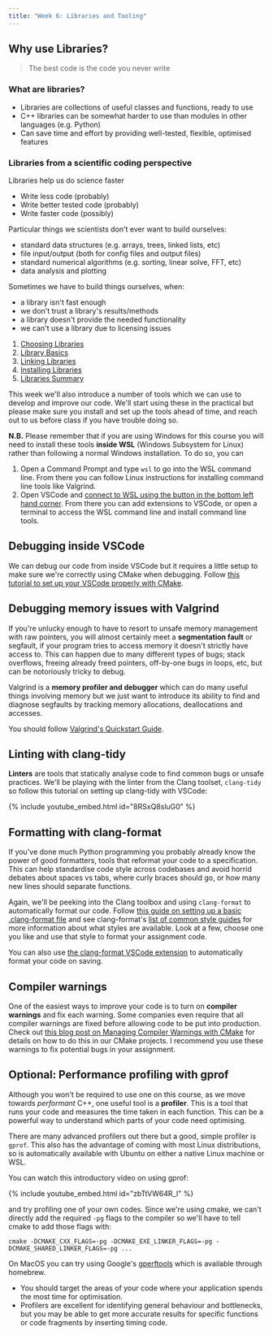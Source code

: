 ```yaml
---
title: "Week 6: Libraries and Tooling"
---
```


## Why use Libraries?

> The best code is the code you never write

### What are libraries?

- Libraries are collections of useful classes and functions, ready to use
- C++ libraries can be somewhat harder to use than modules in other languages (e.g. Python)
- Can save time and effort by providing well-tested, flexible, optimised features

### Libraries from a scientific coding perspective

Libraries help us do science faster

- Write less code (probably)
- Write better tested code (probably)
- Write faster code (possibly)

Particular things we scientists don't ever want to build ourselves:

- standard data structures (e.g. arrays, trees, linked lists, etc)
- file input/output (both for config files and output files)
- standard numerical algorithms (e.g. sorting, linear solve, FFT, etc)
- data analysis and plotting

Sometimes we have to build things ourselves, when:

- a library isn't fast enough
- we don't trust a library's results/methods
- a library doesn't provide the needed functionality
- we can't use a library due to licensing issues

1. [Choosing Libraries](sec01ChoosingLibraries.html)
2. [Library Basics](sec02LibraryBasics.html)
3. [Linking Libraries](sec03LinkingLibraries.html)
4. [Installing Libraries](sec04InstallingLibraries.html)
5. [Libraries Summary](sec05Summary.html)


This week we'll also introduce a number of tools which we can use to develop and improve our code. We'll start using these in the practical but please make sure you install and set up the tools ahead of time, and reach out to us before class if you have trouble doing so.

**N.B.** Please remember that if you are using Windows for this course you will need to install these tools **inside WSL** (Windows Subsystem for Linux) rather than following a normal Windows installation. To do so, you can 
1. Open a Command Prompt and type `wsl` to go into the WSL command line. From there you can follow Linux instructions for installing command line tools like Valgrind. 
2. Open VSCode and [connect to WSL using the button in the bottom left hand corner](https://code.visualstudio.com/docs/remote/wsl). From there you can add extensions to VSCode, or open a terminal to access the WSL command line and install command line tools. 

## Debugging inside VSCode

We can debug our code from inside VSCode but it requires a little setup to make sure we're correctly using CMake when debugging. Follow [this tutorial to set up your VSCode properly with CMake](https://code.visualstudio.com/docs/cpp/CMake-linux).

## Debugging memory issues with Valgrind

If you're unlucky enough to have to resort to unsafe memory management with raw pointers, you will almost certainly meet a **segmentation fault** or segfault, if your program tries to access memory it doesn't strictly have access to. This can happen due to many different types of bugs; stack overflows, freeing already freed pointers, off-by-one bugs in loops, etc, but can be notoriously tricky to debug.

Valgrind is a **memory profiler and debugger** which can do many useful things involving memory but we just want to introduce its ability to find and diagnose segfaults by tracking memory allocations, deallocations and accesses.

You should follow [Valgrind's Quickstart Guide](https://valgrind.org/docs/manual/quick-start.html).

## Linting with clang-tidy

**Linters** are tools that statically analyse code to find common bugs or unsafe practices. We'll be playing with the linter from the Clang toolset, `clang-tidy` so follow this tutorial on setting up clang-tidy with VSCode:

{% include youtube_embed.html id="8RSxQ8sluG0" %}  

## Formatting with clang-format

If you've done much Python programming you probably already know the power of good formatters, tools that reformat your code to a specification. This can help standardise code style across codebases and avoid horrid debates about spaces vs tabs, where curly braces should go, or how many new lines should separate functions.

Again, we'll be peeking into the Clang toolbox and using `clang-format` to automatically format our code. Follow [this guide on setting up a basic .clang-format file](https://leimao.github.io/blog/Clang-Format-Quick-Tutorial/) and see clang-format's [list of common style guides](https://clang.llvm.org/docs/ClangFormatStyleOptions.html#basedonstyle) for more information about what styles are available. Look at a few, choose one you like and use that style to format your assignment code.

You can also use [the clang-format VSCode extension](https://marketplace.visualstudio.com/items?itemName=xaver.clang-format) to automatically format your code on saving.

## Compiler warnings

One of the easiest ways to improve your code is to turn on **compiler warnings** and fix each warning. Some companies even require that all compiler warnings are fixed before allowing code to be put into production. Check out [this blog post on Managing Compiler Warnings with CMake](https://www.foonathan.net/2018/10/cmake-warnings/) for details on how to do this in our CMake projects. I recommend you use these warnings to fix potential bugs in your assignment.

## Optional: Performance profiling with gprof

Although you won't be required to use one on this course, as we move towards *performant* C++, one useful tool is a **profiler**. This is a tool that runs your code and measures the time taken in each function. This can be a powerful way to understand which parts of your code need optimising. 

There are many advanced profilers out there but a good, simple profiler is `gprof`. This also has the advantage of coming with most Linux distributions, so is automatically available with Ubuntu on either a native Linux machine or WSL. 

You can watch this introductory video on using gprof:

{% include youtube_embed.html id="zbTtVW64R_I" %}  

and try profiling one of your own codes. Since we're using cmake, we can't directly add the required `-pg` flags to the compiler so we'll have to tell cmake to add those flags with:

```
cmake -DCMAKE_CXX_FLAGS=-pg -DCMAKE_EXE_LINKER_FLAGS=-pg -DCMAKE_SHARED_LINKER_FLAGS=-pg ...
```

On MacOS you can try using Google's [gperftools](https://github.com/gperftools/gperftools) which is available through homebrew.

- You should target the areas of your code where your application spends the most time for optimisation. 
- Profilers are excellent for identifying general behaviour and bottlenecks, but you may be able to get more accurate results for specific functions or code fragments by inserting timing code. 